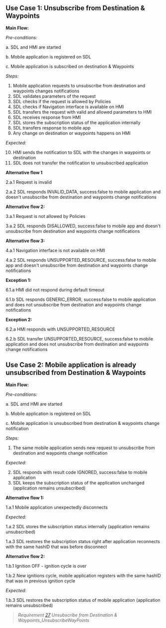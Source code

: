 ## Use Case 1: 	Unsubscribe from Destination & Waypoints

**Main Flow:**

_Pre-conditions:_

a. SDL and HMI are started

b. Mobile application is registered on SDL

c. Mobile application is subscribed on destination & Waypoints

_Steps:_

1. Mobile application requests to unsubscribe from destination and waypoints changes notifications
2. SDL validates parameters of the request
3. SDL checks if the request is allowed by Policies
4. SDL checks if Navigation interface is available on HMI
5. SDL transfers the request with valid and allowed parameters to HMI
6. SDL receives response from HMI
7. SDL stores the subscription status of the application internally
8. SDL transfers response to mobile app
9. Any change on destination or waypoints happens on HMI

_Expected:_

10. HMI sends the notification to SDL with the changes in waypoints or destination
11. SDL does not transfer the notification to unsubscribed application

**Alternative flow 1**

2.a.1 Request is invalid

2.a.2 SDL responds INVALID_DATA, success:false to mobile application and doesn't unsubscribe from destination and waypoints change notifications

**Alternative flow 2:**

3.a.1 Request is not allowed by Policies

3.a.2 SDL responds DISALLOWED, success:false to mobile app and doesn't unsubscribe from destination and waypoints change notifications

**Alternative flow 3:**

4.a.1 Navigation interface is not available on HMI

4.a.2 SDL responds UNSUPPORTED_RESOURCE, success:false to mobile app and doesn't unsubscribe from destination and waypoints change notifications

**Exception 1:**

6.1.a HMI did not respond during default timeout

6.1.b SDL responds GENERIC_ERROR, success:false to mobile application and does not unsubscribe from destination and waypoints change notifications

**Exception 2:**

6.2.a HMI responds with UNSUPPORTED_RESOURCE

6.2.b SDL transfer UNSUPPORTED_RESOURCE, success:false to mobile application and does not unsubscribe from destination and waypoints change notifications

## Use Case 2: Mobile application is already unsubscribed from Destination & Waypoints

**Main Flow:**

_Pre-conditions:_

a. SDL amd HMI are started

b. Mobile application is registered on SDL

c. Mobile application is unsubscribed from destination & waypoints change notification

_Steps:_

1. The same mobile application sends new request to unsubscribe from destination and waypoints change notification

_Expected:_

2. SDL responds with result code IGNORED, success:false to mobile application
3. SDL keeps the subscription status of the application unchanged (application remains unsubscribed)

**Alternative flow 1:**

1.a.1 Mobile application unexpectedly disconnects

_Expected:_

1.a.2 SDL stores the subscription status internally (application remains unsubscribed)

1.a.3 SDL restores the subscription status right after application reconnects with the same hashID that was before disconnect

**Alternative flow 2:**

1.b.1 Ignition OFF - ignition cycle is over

1.b.2 New ignitions cycle, mobile application registers with the same hashID that was in previous ignition cycle

_Expected:_

1.b.3 SDL restores the subscription status of mobile application (application remains unsubscribed)

> _Requirement [27](https://github.com/smartdevicelink/sdl_requirements/issues/27) Unsubscribe from Destination & Waypoints_UnsubscribeWayPoints_

